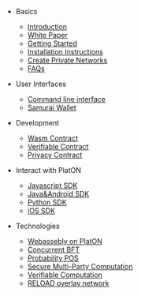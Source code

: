 - Basics
 
	- [Introduction](en-us/[English]-Introduction)
	- [White Paper](en-us/[English]-Whitepaper)
	- [Getting Started](en-us/[English]-Getting-Started)
	- [Installation Instructions](en-us/[English]-Installation-Instructions)
	- [Create Private Networks](en-us/[English]-Private-Networks)
	- [FAQs](en-us/[English]-FAQs)
 
- User Interfaces
 
	- [Command line interface](en-us/[English]-Command-line-interface)
    - [Samurai Wallet](en-us/[English]-Samurai-Wallet)
 
- Development
 
	- [Wasm Contract](en-us/[English]-Wasm-Contract-Development-Guide)
	- [Verifiable Contract](en-us/[English]Verifiable-Contract)
	- [Privacy Contract](en-us/[English]-PlatON-Privacy-Contract-Guide)
 
- Interact with PlatON

	- [Javascript SDK](en-us/[English]-JS-SDK)
	- [Java&Android SDK](en-us/[English]-Java-SDK)
	- [Python SDK](en-us/[English]Python-SDK)
	- [iOS SDK](en-us/[English]-Swift-SDK)

- Technologies

	- [Webassebly on PlatON](en-us/[English]Webassebly-on-PlatON)
	- [Concurrent BFT](en-us/[English]Concurrent-BFT)
	- [Probability POS](en-us/[English]Probability-POS)
	- [Secure Multi-Party Computation](en-us/[English]Secure-Multi-Party-Computation)
	- [Verifiable Computation](en-us/[English]Verifiable-Computation)
	- [RELOAD overlay network](en-us/[English]RELOAD-overlay-network)
